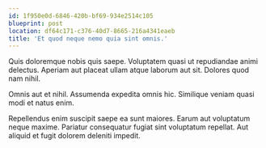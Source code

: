 ```yaml
---
id: 1f950e0d-6846-420b-bf69-934e2514c105
blueprint: post
location: df64c171-c376-40d7-8665-216a4341eaeb
title: 'Et quod neque nemo quia sint omnis.'
---
```

Quis doloremque nobis quis saepe. Voluptatem quasi ut repudiandae animi delectus. Aperiam aut placeat ullam atque laborum aut sit. Dolores quod nam nihil.

Omnis aut et nihil. Assumenda expedita omnis hic. Similique veniam quasi modi et natus enim.

Repellendus enim suscipit saepe ea sunt maiores. Earum aut voluptatum neque maxime. Pariatur consequatur fugiat sint voluptatum repellat. Aut aliquid et fugit dolorem deleniti impedit.